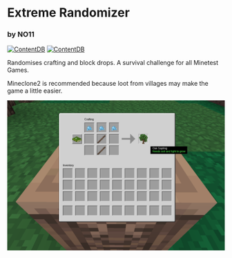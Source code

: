 # Extreme Randomizer
### by NO11

[![ContentDB](https://content.minetest.net/packages/NO11/extreme_randomizer/shields/title/)](https://content.minetest.net/packages/NO11/extreme_randomizer/)
[![ContentDB](https://content.minetest.net/packages/NO11/extreme_randomizer/shields/downloads/)](https://content.minetest.net/packages/NO11/extreme_randomizer/)


Randomises crafting and block drops.
A survival challenge for all Minetest Games.

Mineclone2 is recommended because loot from villages may make the game a little easier.

![screenshot](https://raw.githubusercontent.com/NO411/extreme_randomizer/main/screenshot.png)
